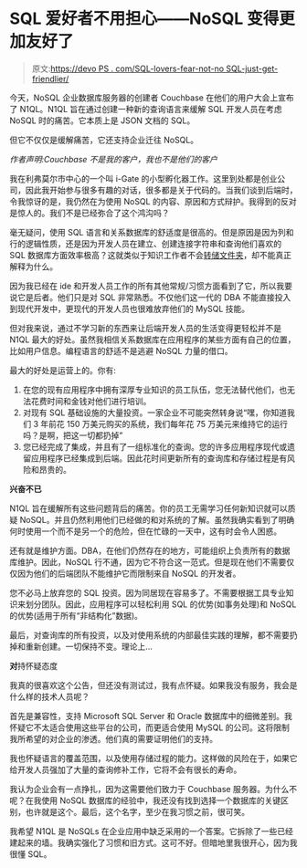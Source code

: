 # SQL 爱好者不用担心——NoSQL 变得更加友好了

> 原文:[https://devo PS . com/SQL-lovers-fear-not-no SQL-just-get-friendlier/](https://devops.com/sql-lovers-fear-not-nosql-just-got-friendlier/)

今天，NoSQL 企业数据库服务器的创建者 Couchbase 在他们的用户大会上宣布了 N1QL。N1QL 旨在通过创建一种新的查询语言来缓解 SQL 开发人员在考虑 NoSQL 时的痛苦。它本质上是 JSON 文档的 SQL。

但它不仅仅是缓解痛苦，它还支持企业迁往 NoSQL。

*作者声明:Couchbase 不是我的客户，我也不是他们的客户*

我在利弗莫尔市中心的一个叫 i-Gate 的小型孵化器工作。这里到处都是创业公司，因此我开始参与很多有趣的对话，很多都是关于代码的。当我们谈到后端时，令我惊讶的是，我仍然在为使用 NoSQL 的内容、原因和方式辩护。我得到的反对是惊人的。我们不是已经弥合了这个鸿沟吗？

毫无疑问，使用 SQL 语言和关系数据库的舒适度是很高的。但是原因是因为列和行的逻辑性质，还是因为开发人员在建立、创建连接字符串和查询他们喜欢的 SQL 数据库方面效率极高？这就类似于知识工作者不会[转储文件夹](https://www.youtube.com/watch?v=NKvY1um4cHk)，却不能真正解释为什么。

因为我已经在 ide 和开发人员工作的所有其他常规/习惯方面看到了它，所以我要说它是后者。他们只是对 SQL 非常熟悉。不仅他们这一代的 DBA 不能直接投入到现代开发中，更现代的开发人员也很难放弃他们的 MySQL 技能。

但对我来说，通过不学习新的东西来让后端开发人员的生活变得更轻松并不是 N1QL 最大的好处。虽然我相信关系数据库在应用程序的某些方面有自己的位置，比如用户信息。编程语言的舒适不是逃避 NoSQL 力量的借口。

最大的好处是运营上的。你有:

1.  在您的现有应用程序中拥有深厚专业知识的员工队伍，您无法替代他们，也无法花费时间和金钱对他们进行培训。
2.  对现有 SQL 基础设施的大量投资。一家企业不可能突然转身说“嘿，你知道我们 3 年前花 150 万美元购买的系统，我们每年花 75 万美元来维持它的运行吗？是啊，把这一切都扔掉”
3.  您已经完成了集成，并且有了一组标准化的查询。您的许多应用程序现代或遗留应用程序已经集成到后端。因此花时间更新所有的查询库和存储过程是有风险和昂贵的。

**兴奋不已**

N1QL 旨在缓解所有这些问题背后的痛苦。你的员工无需学习任何新知识就可以质疑 NoSQL。并且仍然利用他们已经做的和对系统的了解。虽然我确实看到了明确何时使用一个而不是另一个的危险，但在忙碌的一天中，这有时会令人困惑。

还有就是维护方面。DBA，在他们仍然存在的地方，可能组织上负责所有的数据库维护。因此，NoSQL 行不通，因为它不符合这一范式。但是现在他们不需要仅仅因为他们的后端团队不能维护它而限制来自 NoSQL 的开发者。

您不必马上放弃您的 SQL 投资。因为同居现在容易多了。不需要根据工具专业知识来划分团队。因此，应用程序可以轻松利用 SQL 的优势(如事务处理)和 NoSQL 的优势(适用于所有“非结构化”数据)。

最后，对查询库的所有投资，以及对使用系统的内部最佳实践的理解，都不需要扔掉和重新创建。一切保持不变。理论上…

**对**持怀疑态度

我真的很喜欢这个公告，但还没有测试过，我有点怀疑。如果我没有服务，我会是什么样的技术人员呢？

首先是兼容性，支持 Microsoft SQL Server 和 Oracle 数据库中的细微差别。我怀疑它不太适合使用这些平台的公司，而更适合使用 MySQL 的公司。这将限制我所希望的对企业的渗透。他们真的需要证明他们的支持。

我也怀疑语言的覆盖范围，以及使用存储过程的能力。这样做的风险在于，如果它给开发人员强加了大量的查询修补工作，它将不会有很长的寿命。

我认为企业会有一点挣扎，因为这需要他们致力于 Couchbase 服务器。为什么不呢？在我使用 NoSQL 数据库的经验中，我还没有找到选择一个数据库的关键区别，也许就是这个。最后，这个名字，至少在我习惯之前，很可笑。

我希望 N1QL 是 NoSQLs 在企业应用中缺乏采用的一个答案。它拆除了一些已经建起来的墙。我确实强化了习惯和旧方式。这可不好。但暗地里我很开心，因为我很懂 SQL。
